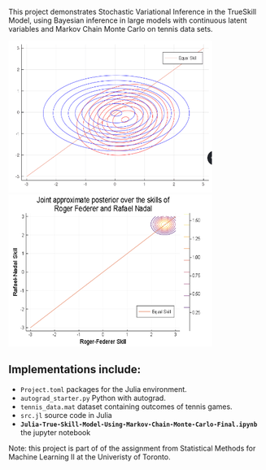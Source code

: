 This project demonstrates Stochastic Variational Inference in the TrueSkill Model, using Bayesian inference in large models with continuous latent variables and Markov Chain Monte Carlo on tennis data sets.

<p>
<img src="./samples/training.gif" width="400" height="300">
<img src="./samples/two_players.png" width="400" height="300">
 </p>

## Implementations include:
* `Project.toml` packages for the Julia environment.
* `autograd_starter.py` Python with autograd.
* `tennis_data.mat` dataset containing outcomes of tennis games.
* `src.jl` source code in Julia
* **`Julia-True-Skill-Model-Using-Markov-Chain-Monte-Carlo-Final.ipynb`** the jupyter notebook

Note: this project is part of of the assignment from Statistical Methods for Machine Learning II at the Univeristy of Toronto.
